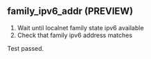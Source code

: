 
## family_ipv6_addr (PREVIEW)

1. Wait until localnet family state ipv6 available
1. Check that family ipv6 address matches

Test passed.
